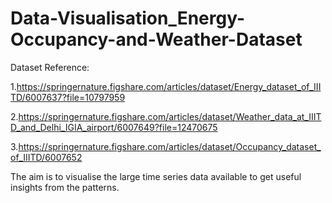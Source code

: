 # Data-Visualisation_Energy-Occupancy-and-Weather-Dataset
Dataset Reference:

1.https://springernature.figshare.com/articles/dataset/Energy_dataset_of_IIITD/6007637?file=10797959

2.https://springernature.figshare.com/articles/dataset/Weather_data_at_IIITD_and_Delhi_IGIA_airport/6007649?file=12470675

3.https://springernature.figshare.com/articles/dataset/Occupancy_dataset_of_IIITD/6007652

The aim is to visualise the large time series data available to get useful insights from the patterns.
